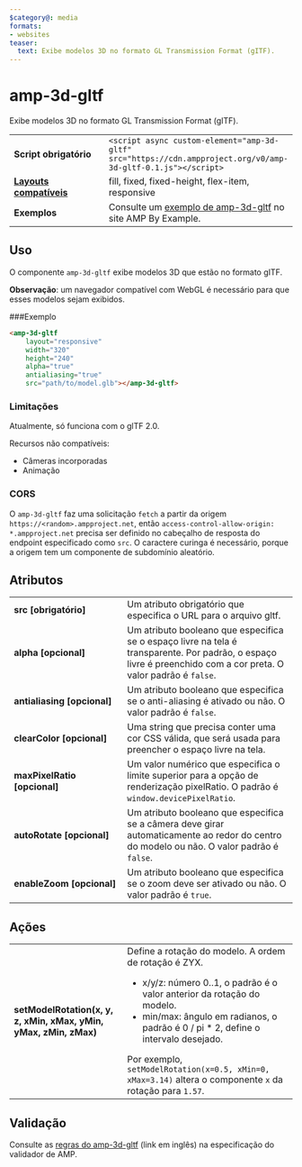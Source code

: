 ```yaml
---
$category@: media
formats:
- websites
teaser:
  text: Exibe modelos 3D no formato GL Transmission Format (gITF).
---
```


<!--
Copyright 2018 The AMP HTML Authors. All Rights Reserved.

Licensed under the Apache License, Version 2.0 (the "License");
you may not use this file except in compliance with the License.
You may obtain a copy of the License at

      http://www.apache.org/licenses/LICENSE-2.0

Unless required by applicable law or agreed to in writing, software
distributed under the License is distributed on an "AS-IS" BASIS,
WITHOUT WARRANTIES OR CONDITIONS OF ANY KIND, either express or implied.
See the License for the specific language governing permissions and
limitations under the License.
-->

# amp-3d-gltf

Exibe modelos 3D no formato GL Transmission Format (gITF).

<table>
  <tr>
    <td width="40%"><strong>Script obrigatório</strong></td>
    <td><code>&lt;script async custom-element="amp-3d-gltf" src="https://cdn.ampproject.org/v0/amp-3d-gltf-0.1.js"&gt;&lt;/script&gt;</code></td>
  </tr>
  <tr>
    <td class="col-fourty"><strong><a href="https://www.ampproject.org/docs/guides/responsive/control_layout.html">Layouts compatíveis</a></strong></td>
    <td>fill, fixed, fixed-height, flex-item, responsive</td>
  </tr>
  <tr>
    <td><strong>Exemplos</strong></td>
    <td>Consulte um <a href="https://ampbyexample.com/components/amp-3d-gltf/">exemplo de amp-3d-gltf</a> no site AMP By Example.</td>
  </tr>
</table>

## Uso

O componente `amp-3d-gltf` exibe modelos 3D que estão no formato gITF.

**Observação**: um navegador compatível com WebGL é necessário para que esses modelos sejam exibidos.

###Exemplo

```html
<amp-3d-gltf
    layout="responsive"
    width="320"
    height="240"
    alpha="true"
    antialiasing="true"
    src="path/to/model.glb"></amp-3d-gltf>
```

### Limitações

Atualmente, só funciona com o glTF 2.0.

Recursos não compatíveis:

- Câmeras incorporadas
- Animação

### CORS

O `amp-3d-gltf` faz uma solicitação `fetch` a partir da origem `https://<random>.ampproject.net`, então `access-control-allow-origin: *.ampproject.net` precisa ser definido no cabeçalho de resposta do endpoint especificado como `src`. O caractere curinga é necessário, porque a origem tem um componente de subdomínio aleatório.

## Atributos

<table>
  <tr>
    <td width="40%"><strong>src [obrigatório]</strong></td>
    <td>Um atributo obrigatório que especifica o URL para o arquivo gltf.</td>
  </tr>
  <tr>
    <td width="40%"><strong>alpha [opcional]</strong></td>
    <td>Um atributo booleano que especifica se o espaço livre na tela é transparente. Por padrão, o espaço livre é preenchido com a cor preta.
        O valor padrão é <code>false</code>.</td>
    </tr>
    <tr>
      <td width="40%"><strong>antialiasing [opcional]</strong></td>
      <td>Um atributo booleano que especifica se o anti-aliasing é ativado ou não. O valor padrão é <code>false</code>.</td>
    </tr>
    <tr>
      <td width="40%"><strong>clearColor [opcional]</strong></td>
      <td>Uma string que precisa conter uma cor CSS válida, que será usada para preencher o espaço livre na tela.</td>
    </tr>
    <tr>
      <td width="40%"><strong>maxPixelRatio [opcional]</strong></td>
      <td>Um valor numérico que especifica o limite superior para a opção de renderização pixelRatio. O padrão é <code>window.devicePixelRatio</code>.</td>
    </tr>
    <tr>
      <td width="40%"><strong>autoRotate [opcional]</strong></td>
      <td>Um atributo booleano que especifica se a câmera deve girar automaticamente ao redor do centro do modelo ou não. O valor padrão é <code>false</code>.</td>
    </tr>
    <tr>
      <td width="40%"><strong>enableZoom [opcional]</strong></td>
      <td>Um atributo booleano que especifica se o zoom deve ser ativado ou não. O valor padrão é <code>true</code>.</td>
    </tr>
  </table>

## Ações

<table>
  <tr>
    <td width="40%"><strong>setModelRotation(x, y, z, xMin, xMax, yMin, yMax, zMin, zMax)</strong></td>
    <td>Define a rotação do modelo. A ordem de rotação é ZYX.
      <ul>
        <li>x/y/z: número 0..1, o padrão é o valor anterior da rotação do modelo.</li>
        <li>min/max: ângulo em radianos, o padrão é 0 / pi * 2, define o intervalo desejado.</li>
      </ul>
      Por exemplo, <code>setModelRotation(x=0.5, xMin=0, xMax=3.14)</code> altera o componente <code>x</code> da rotação para <code>1.57</code>.</td>
    </tr>
  </table>

## Validação

Consulte as [regras do amp-3d-gltf](https://github.com/ampproject/amphtml/blob/master/extensions/amp-3d-gltf/validator-amp-3d-gltf.protoascii) (link em inglês) na especificação do validador de AMP.
